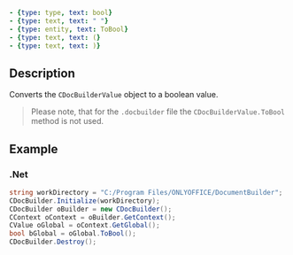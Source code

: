 ```yml signature
- {type: type, text: bool}
- {type: text, text: " "}
- {type: entity, text: ToBool}
- {type: text, text: (}
- {type: text, text: )}
```

## Description

Converts the `CDocBuilderValue` object to a boolean value.

> Please note, that for the `.docbuilder` file the `CDocBuilderValue.ToBool` method is not used.

## Example

### .Net

```cs
string workDirectory = "C:/Program Files/ONLYOFFICE/DocumentBuilder";
CDocBuilder.Initialize(workDirectory);
CDocBuilder oBuilder = new CDocBuilder();
CContext oContext = oBuilder.GetContext();
CValue oGlobal = oContext.GetGlobal();
bool bGlobal = oGlobal.ToBool();
CDocBuilder.Destroy();
```
